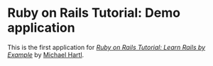 # Ruby on Rails Tutorial: Demo application

This is the first application for
[*Ruby on Rails Tutorial: Learn Rails by Example*](http://railstutorial.org/)
by [Michael Hartl](http://michaelhartl.com/).